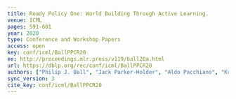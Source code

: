 ```yaml
---
title: Ready Policy One: World Building Through Active Learning.
venue: ICML
pages: 591-601
year: 2020
type: Conference and Workshop Papers
access: open
key: conf/icml/BallPPCR20
ee: http://proceedings.mlr.press/v119/ball20a.html
url: https://dblp.org/rec/conf/icml/BallPPCR20
authors: ["Philip J. Ball", "Jack Parker-Holder", "Aldo Pacchiano", "Krzysztof Choromanski", "Stephen J. Roberts"]
sync_version: 3
cite_key: conf/icml/BallPPCR20
---
```

